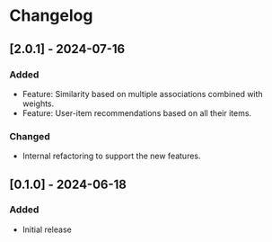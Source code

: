 # Changelog

## \[2.0.1\] - 2024-07-16

### Added

- Feature: Similarity based on multiple associations combined with weights.
- Feature: User-item recommendations based on all their items.

### Changed

- Internal refactoring to support the new features.

## \[0.1.0\] - 2024-06-18

### Added

- Initial release
